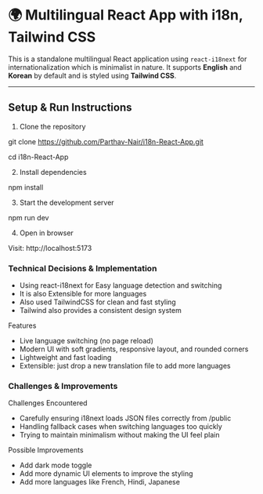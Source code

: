 # 🌍 Multilingual React App with i18n, Tailwind CSS 

This is a standalone multilingual React application using `react-i18next` for internationalization which is minimalist in nature. It supports **English** and **Korean** by default and is styled using **Tailwind CSS**.  

---

## Setup & Run Instructions

 1. Clone the repository

git clone https://github.com/Parthav-Nair/i18n-React-App.git

cd i18n-React-App

 2. Install dependencies

npm install

 3. Start the development server

npm run dev

 4. Open in browser

Visit: http://localhost:5173

### Technical Decisions & Implementation

- Using react-i18next for Easy language detection and switching
- It is also Extensible for more languages
- Also used TailwindCSS for clean and fast styling 
- Tailwind also provides a consistent design system

 Features

- Live language switching (no page reload)
- Modern UI with soft gradients, responsive layout, and rounded corners
- Lightweight and fast loading
- Extensible: just drop a new translation file to add more languages

### Challenges & Improvements

Challenges Encountered
- Carefully ensuring i18next loads JSON files correctly from /public
- Handling fallback cases when switching languages too quickly
- Trying to maintain minimalism without making the UI feel plain

Possible Improvements
- Add dark mode toggle
- Add more dynamic UI elements to improve the styling
- Add more languages like French, Hindi, Japanese



